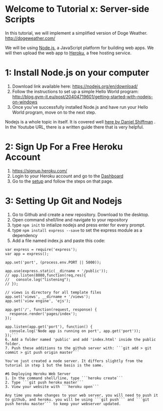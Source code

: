 # Welcome to Tutorial x: Server-side Scripts

In this tutorial, we will implement a simplified version of Doge Weather. http://dogeweather.com/

We will be using [Node.js](https://www.tutorialspoint.com/nodejs/nodejs_introduction.htm), a JavaScript platform for building web apps. We will then upload the web app to [Heroku](https://www.heroku.com/), a free hosting service.

# 1: Install Node.js on your computer
1. Download link available here: https://nodejs.org/en/download/
2. Follow the instructions to set up a simple Hello World program: http://blog.gvm-it.eu/post/20404719601/getting-started-with-nodejs-on-windows
3. Once you've successfully installed Node.js and have run your Hello World program, move on to the next step.


Nodejs is a whole topic in itself. It is covered well [here by Daniel Shiffman](https://www.youtube.com/watch?v=P-Upi9TMrBk&list=PLRqwX-V7Uu6Yyn-fBtGHfN0_xCtBwUkBp) . In the Youtube URL, there is a written guide there that is very helpful.


# 2: Sign Up For a Free Heroku Account
1. https://signup.heroku.com/
2. Login to your Heroku account and go to the [Dashboard](https://dashboard.heroku.com/)
3. Go to the [setup](https://devcenter.heroku.com/articles/getting-started-with-nodejs#set-up) and follow the steps on that page. 

# 3: Setting Up Git and Nodejs
1. Go to Github and create a new repository. Download to the desktop.
2. Open command shell/line and navigate to your repository
3. type ```npm init``` to intialize nodejs and press enter for every prompt.
4. type ```npm install express --save``` to set the express module as a dependency
5. Add a file named index.js and paste this code:
```
var express = require('express');
var app = express();

app.set('port', (process.env.PORT || 5000));

app.use(express.static(__dirname + '/public'));
// app.listen(8080,function(req,res){
//   console.log("listening");
// });

// views is directory for all template files
app.set('views', __dirname + '/views');
app.set('view engine', 'ejs');

app.get('/', function(request, response) {
  response.render('pages/index');
});

app.listen(app.get('port'), function() {
  console.log('Node app is running on port', app.get('port'));
});```
6. Add a folder named 'public' and add 'index.html' inside the public folder.
7. Push these additions to the github server with: ```git add > git commit > git push origin master``` 

You've just created a node server. It differs slightly from the tutorial in step 1 but the basis is the same.

#6 Deploying Heroku Web Server
1. In the command shell/line, type ```heroku create```
2. Type ```git push heroku master```
3. View your website with ```heroku open```

Any time you make changes to your web server, you will need to push it to github, and heroku. you will be using ```git push``` and ```git push heroku master``` to keep your webserver updated.



